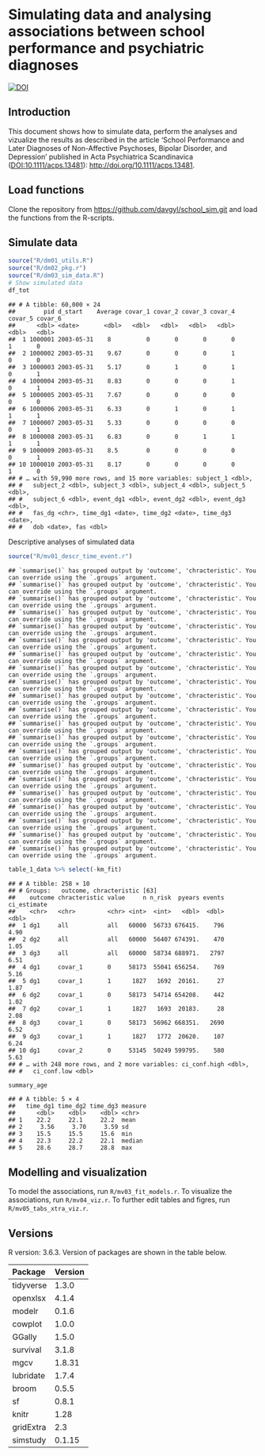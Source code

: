 Simulating data and analysing associations between school performance
and psychiatric diagnoses
================

[![DOI](https://zenodo.org/badge/519967868.svg)](https://zenodo.org/badge/latestdoi/519967868)

## Introduction

This document shows how to simulate data, perform the analyses and
vizualize the results as described in the article ‘School Performance
and Later Diagnoses of Non-Affective Psychoses, Bipolar Disorder, and
Depression’ published in Acta Psychiatrica Scandinavica
(<DOI:10.1111/acps.13481>): <http://doi.org/10.1111/acps.13481>.

## Load functions

Clone the repository from <https://github.com/davgyl/school_sim.git> and
load the functions from the R-scripts.

## Simulate data

``` r
source("R/dm01_utils.R")
source("R/dm02_pkg.r")
source("R/dm03_sim_data.R")
# Show simulated data
df_tot
```

    ## # A tibble: 60,000 × 24
    ##        pid d_start    Average covar_1 covar_2 covar_3 covar_4 covar_5 covar_6
    ##      <dbl> <date>       <dbl>   <dbl>   <dbl>   <dbl>   <dbl>   <dbl>   <dbl>
    ##  1 1000001 2003-05-31    8          0       0       0       0       1       0
    ##  2 1000002 2003-05-31    9.67       0       0       0       1       0       0
    ##  3 1000003 2003-05-31    5.17       0       1       0       1       0       1
    ##  4 1000004 2003-05-31    8.83       0       0       0       1       0       1
    ##  5 1000005 2003-05-31    7.67       0       0       0       0       0       0
    ##  6 1000006 2003-05-31    6.33       0       1       0       1       1       1
    ##  7 1000007 2003-05-31    5.33       0       0       0       0       0       1
    ##  8 1000008 2003-05-31    6.83       0       0       1       1       1       1
    ##  9 1000009 2003-05-31    8.5        0       0       0       0       0       1
    ## 10 1000010 2003-05-31    8.17       0       0       0       0       1       0
    ## # … with 59,990 more rows, and 15 more variables: subject_1 <dbl>,
    ## #   subject_2 <dbl>, subject_3 <dbl>, subject_4 <dbl>, subject_5 <dbl>,
    ## #   subject_6 <dbl>, event_dg1 <dbl>, event_dg2 <dbl>, event_dg3 <dbl>,
    ## #   fas_dg <chr>, time_dg1 <date>, time_dg2 <date>, time_dg3 <date>,
    ## #   dob <date>, fas <dbl>

Descriptive analyses of simulated
    data

``` r
source("R/mv01_descr_time_event.r")
```

    ## `summarise()` has grouped output by 'outcome', 'chracteristic'. You can override using the `.groups` argument.
    ## `summarise()` has grouped output by 'outcome', 'chracteristic'. You can override using the `.groups` argument.
    ## `summarise()` has grouped output by 'outcome', 'chracteristic'. You can override using the `.groups` argument.
    ## `summarise()` has grouped output by 'outcome', 'chracteristic'. You can override using the `.groups` argument.
    ## `summarise()` has grouped output by 'outcome', 'chracteristic'. You can override using the `.groups` argument.
    ## `summarise()` has grouped output by 'outcome', 'chracteristic'. You can override using the `.groups` argument.
    ## `summarise()` has grouped output by 'outcome', 'chracteristic'. You can override using the `.groups` argument.
    ## `summarise()` has grouped output by 'outcome', 'chracteristic'. You can override using the `.groups` argument.
    ## `summarise()` has grouped output by 'outcome', 'chracteristic'. You can override using the `.groups` argument.
    ## `summarise()` has grouped output by 'outcome', 'chracteristic'. You can override using the `.groups` argument.
    ## `summarise()` has grouped output by 'outcome', 'chracteristic'. You can override using the `.groups` argument.
    ## `summarise()` has grouped output by 'outcome', 'chracteristic'. You can override using the `.groups` argument.
    ## `summarise()` has grouped output by 'outcome', 'chracteristic'. You can override using the `.groups` argument.
    ## `summarise()` has grouped output by 'outcome', 'chracteristic'. You can override using the `.groups` argument.
    ## `summarise()` has grouped output by 'outcome', 'chracteristic'. You can override using the `.groups` argument.
    ## `summarise()` has grouped output by 'outcome', 'chracteristic'. You can override using the `.groups` argument.
    ## `summarise()` has grouped output by 'outcome', 'chracteristic'. You can override using the `.groups` argument.
    ## `summarise()` has grouped output by 'outcome', 'chracteristic'. You can override using the `.groups` argument.
    ## `summarise()` has grouped output by 'outcome', 'chracteristic'. You can override using the `.groups` argument.
    ## `summarise()` has grouped output by 'outcome', 'chracteristic'. You can override using the `.groups` argument.
    ## `summarise()` has grouped output by 'outcome', 'chracteristic'. You can override using the `.groups` argument.

``` r
table_1_data %>% select(-km_fit)
```

    ## # A tibble: 258 × 10
    ## # Groups:   outcome, chracteristic [63]
    ##    outcome chracteristic value     n n_risk  pyears events ci_estimate
    ##    <chr>   <chr>         <chr> <int>  <int>   <dbl>  <dbl>       <dbl>
    ##  1 dg1     all           all   60000  56733 676415.    796        4.90
    ##  2 dg2     all           all   60000  56407 674391.    470        1.05
    ##  3 dg3     all           all   60000  58734 688971.   2797        6.51
    ##  4 dg1     covar_1       0     58173  55041 656254.    769        5.16
    ##  5 dg1     covar_1       1      1827   1692  20161.     27        1.87
    ##  6 dg2     covar_1       0     58173  54714 654208.    442        1.02
    ##  7 dg2     covar_1       1      1827   1693  20183.     28        2.08
    ##  8 dg3     covar_1       0     58173  56962 668351.   2690        6.52
    ##  9 dg3     covar_1       1      1827   1772  20620.    107        6.24
    ## 10 dg1     covar_2       0     53145  50249 599795.    580        5.63
    ## # … with 248 more rows, and 2 more variables: ci_conf.high <dbl>,
    ## #   ci_conf.low <dbl>

``` r
summary_age
```

    ## # A tibble: 5 × 4
    ##   time_dg1 time_dg2 time_dg3 measure
    ##      <dbl>    <dbl>    <dbl> <chr>  
    ## 1    22.2     22.1     22.2  mean   
    ## 2     3.56     3.70     3.59 sd     
    ## 3    15.5     15.5     15.6  min    
    ## 4    22.3     22.2     22.1  median 
    ## 5    28.6     28.7     28.8  max

## Modelling and visualization

To model the associations, run `R/mv03_fit_models.r`. To visualize the
associations, run `R/mv04_viz.r`. To further edit tables and figres, run
`R/mv05_tabs_xtra_viz.r`.

## Versions

R version: 3.6.3. Version of packages are shown in the table below.

| Package   | Version |
| :-------- | :------ |
| tidyverse | 1.3.0   |
| openxlsx  | 4.1.4   |
| modelr    | 0.1.6   |
| cowplot   | 1.0.0   |
| GGally    | 1.5.0   |
| survival  | 3.1.8   |
| mgcv      | 1.8.31  |
| lubridate | 1.7.4   |
| broom     | 0.5.5   |
| sf        | 0.8.1   |
| knitr     | 1.28    |
| gridExtra | 2.3     |
| simstudy  | 0.1.15  |
